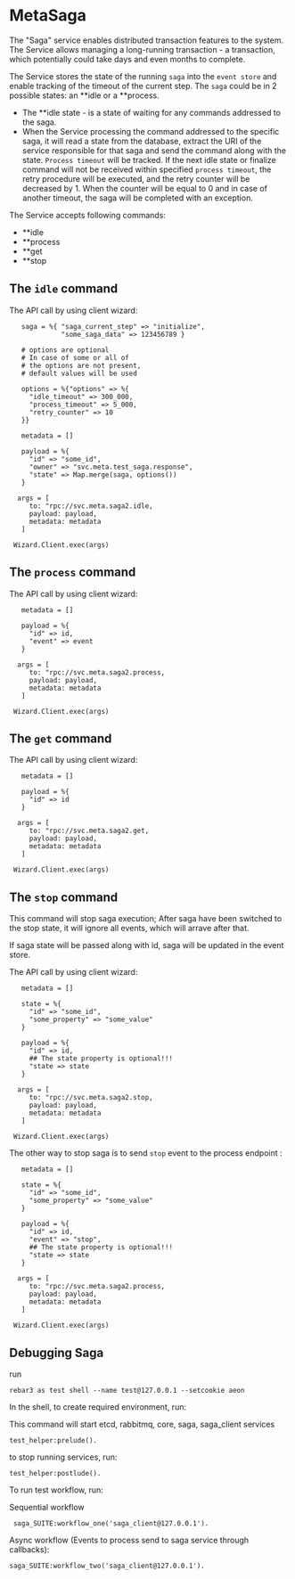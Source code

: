 # MetaSaga

The "Saga" service enables distributed transaction features to the system.
The Service allows managing a long-running transaction - a transaction, which potentially could take days and even months to complete.

The Service stores the state of the running `saga` into the `event store` and enable tracking of the timeout of the current step. 
The `saga` could be in 2 possible states: an **idle or a **process. 
 - The **idle state - is a state of waiting for any commands addressed to the saga.
 - When the Service processing the command addressed to the specific saga, it will read a state from the database, 
   extract the URI of the service responsible for that saga and send the command along with the state. `Process timeout` will be tracked.
   If the next idle state or finalize command will not be received within specified `process timeout`, the retry procedure will be executed, 
   and the retry counter will be decreased by 1. When the counter will be equal to 0 and in case of another timeout, 
   the saga will be completed with an exception.

The Service accepts following commands:
 - **idle
 - **process
 - **get
 - **stop
 
## The `idle` command

 The API call by using client wizard:
 
 ```
    saga = %{ "saga_current_step" => "initialize",
              "some_saga_data" => 123456789 }

    # options are optional
    # In case of some or all of 
    # the options are not present,
    # default values will be used

    options = %{"options" => %{
      "idle_timeout" => 300_000,
      "process_timeout" => 5_000,
      "retry_counter" => 10
    }}
    
    metadata = []

    payload = %{
      "id" => "some_id",
      "owner" => "svc.meta.test_saga.response",
      "state" => Map.merge(saga, options())
    }

   args = [
      to: "rpc://svc.meta.saga2.idle,
      payload: payload,
      metadata: metadata
    ]

  Wizard.Client.exec(args)
 ```

## The `process` command

 The API call by using client wizard:

 ```
    metadata = []

    payload = %{
      "id" => id,
      "event" => event
    }

   args = [
      to: "rpc://svc.meta.saga2.process,
      payload: payload,
      metadata: metadata
    ]

  Wizard.Client.exec(args)
 ```

## The `get` command

 The API call by using client wizard:

 ```
    metadata = []

    payload = %{
      "id" => id
    }

   args = [
      to: "rpc://svc.meta.saga2.get,
      payload: payload,
      metadata: metadata
    ]

  Wizard.Client.exec(args)
 ```

## The `stop` command

 This command will stop saga execution;
 After saga have been switched to the stop state,
 it will ignore all events, which will arrave after that.

 If saga state will be passed along with id, saga will be updated in the event store.

 The API call by using client wizard:

 ```
    metadata = []

    state = %{
      "id" => "some_id",
      "some_property" => "some_value"
    }

    payload = %{
      "id" => id,
      ## The state property is optional!!!
      "state => state
    }

   args = [
      to: "rpc://svc.meta.saga2.stop,
      payload: payload,
      metadata: metadata
    ]

  Wizard.Client.exec(args)
 ```

 The other way to stop saga is to send `stop` event to the process endpoint :

 ```
    metadata = []

    state = %{
      "id" => "some_id",
      "some_property" => "some_value"
    }

    payload = %{
      "id" => id,
      "event" => "stop",
      ## The state property is optional!!!
      "state => state
    }

   args = [
      to: "rpc://svc.meta.saga2.process,
      payload: payload,
      metadata: metadata
    ]

  Wizard.Client.exec(args)
 ```
## Debugging Saga

run 
```
rebar3 as test shell --name test@127.0.0.1 --setcookie aeon
```

In the shell, to create required environment, run:

This command will start etcd, rabbitmq, core, saga, saga_client services

```
test_helper:prelude().
```

to stop running services, run:

```
test_helper:postlude().
```

To run test workflow, run:

Sequential workflow
```
 saga_SUITE:workflow_one('saga_client@127.0.0.1').
```
 
 Async workflow (Events to process send to saga service through callbacks):
 
 ```
 saga_SUITE:workflow_two('saga_client@127.0.0.1').
 ```
